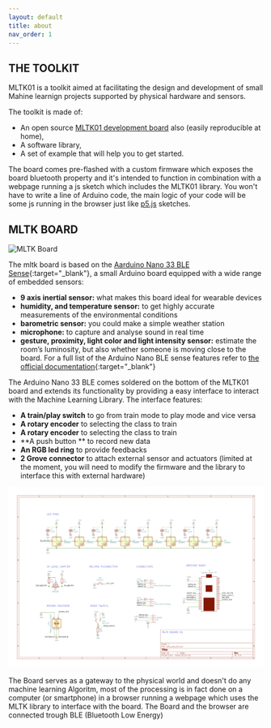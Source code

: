 ```yaml
---
layout: default
title: about
nav_order: 1
---
```

## THE TOOLKIT
MLTK01 is a toolkit aimed at facilitating the design and development of small Mahine learnign projects supported by physical hardware and sensors.

The toolkit is made of:
- An open source [MLTK01 development board](http://localhost:4000/about.html#mltk-board) also (easily reproducible at home),
- A software library,
- A set of example that will help you to get started.

The board comes pre-flashed with a custom firmware which exposes the board bluetooth property and it's intended to function in combination with a webpage running a js sketch which includes the MLTK01 library.
<span class="highlight">You won't have to write a line of Arduino code, the main logic of your code will be some js running in the browser just like [p5.js](https://p5js.org/) sketches.</span>


## MLTK BOARD
![MLTK Board](../assets/board_components.png "MLTK01 Board")

The mltk board is based on the [Aarduino Nano 33 BLE Sense](https://store.arduino.cc/arduino-nano-33-ble-sense){:target="_blank"}, a small Arduino board equipped with a wide range of embedded sensors:
- **9 axis inertial sensor:** what makes this board ideal for wearable devices
- **humidity, and temperature sensor:** to get highly accurate measurements of the environmental conditions
- **barometric sensor:** you could make a simple weather station
- **microphone:** to capture and analyse sound in real time
- **gesture, proximity, light color and light intensity sensor:** estimate the room’s luminosity, but also whether someone is moving close to the board.
For a full list of the Arduino Nano BLE sense features refer to [the official documentation](https://store.arduino.cc/arduino-nano-33-ble-sense){:target="_blank"}

The Arduino Nano 33 BLE comes soldered on the bottom of the MLTK01 board and extends its functionality by providing a easy interface to interact with the Machine Learning Library. The interface features:
- **A train/play switch** to go from train mode to play mode and vice versa
- **A rotary encoder** to selecting the class to train
- **A rotary encoder** to selecting the class to train
- **A push button ** to record new data
- **An RGB led ring** to provide feedbacks
- **2 Grove connector** to attach external sensor and actuators (limited at the moment, you will need to modify the firmware and the library to interface this with external hardware)

![Board schematics](https://raw.githubusercontent.com/id-studiolab/MLTK01/master/board/circuit.png "MLTK01 Board Schematics")

The Board serves as a gateway to the physical world and doesn't do any machine learning Algoritm, most of the processing is in fact done on a computer (or smartphone) in a browser running a webpage which uses the MLTK library to interface with the board.
The Board and the browser are connected trough BLE (Bluetooth Low Energy)
